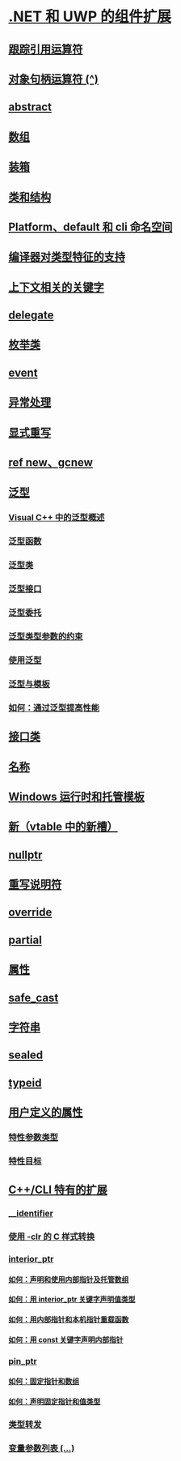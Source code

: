 # [ .NET 和 UWP 的组件扩展](component-extensions-for-runtime-platforms.md)
## [跟踪引用运算符](tracking-reference-operator-cpp-component-extensions.md)
## [对象句柄运算符 (^)](handle-to-object-operator-hat-cpp-component-extensions.md)
## [abstract](abstract-cpp-component-extensions.md)
## [数组](arrays-cpp-component-extensions.md)
## [装箱](boxing-cpp-component-extensions.md)
## [类和结构](classes-and-structs-cpp-component-extensions.md)
## [Platform、default 和 cli 命名空间](platform-default-and-cli-namespaces-cpp-component-extensions.md)
## [编译器对类型特征的支持](compiler-support-for-type-traits-cpp-component-extensions.md)
## [上下文相关的关键字](context-sensitive-keywords-cpp-component-extensions.md)
## [delegate](delegate-cpp-component-extensions.md)
## [枚举类](enum-class-cpp-component-extensions.md)
## [event](event-cpp-component-extensions.md)
## [异常处理](exception-handling-cpp-component-extensions.md)
## [显式重写](explicit-overrides-cpp-component-extensions.md)
## [ref new、gcnew](ref-new-gcnew-cpp-component-extensions.md)
## [泛型](generics-cpp-component-extensions.md)
### [Visual C++ 中的泛型概述](overview-of-generics-in-visual-cpp.md)
### [泛型函数](generic-functions-cpp-cli.md)
### [泛型类](generic-classes-cpp-cli.md)
### [泛型接口](generic-interfaces-visual-cpp.md)
### [泛型委托](generic-delegates-visual-cpp.md)
### [泛型类型参数的约束](constraints-on-generic-type-parameters-cpp-cli.md)
### [使用泛型](consuming-generics-cpp-cli.md)
### [泛型与模板](generics-and-templates-visual-cpp.md)
### [如何：通过泛型提高性能](how-to-improve-performance-with-generics-visual-cpp.md)
## [接口类](interface-class-cpp-component-extensions.md)
## [名称](literal-cpp-component-extensions.md)
## [Windows 运行时和托管模板](windows-runtime-and-managed-templates-cpp-component-extensions.md)
## [新（vtable 中的新槽）](new-new-slot-in-vtable-cpp-component-extensions.md)
## [nullptr](nullptr-cpp-component-extensions.md)
## [重写说明符](override-specifiers-cpp-component-extensions.md)
## [override](override-cpp-component-extensions.md)
## [partial](partial-cpp-component-extensions.md)
## [属性](property-cpp-component-extensions.md)
## [safe_cast](safe-cast-cpp-component-extensions.md)
## [字符串](string-cpp-component-extensions.md)
## [sealed](sealed-cpp-component-extensions.md)
## [typeid](typeid-cpp-component-extensions.md)
## [用户定义的属性](user-defined-attributes-cpp-component-extensions.md)
### [特性参数类型](attribute-parameter-types-cpp-component-extensions.md)
### [特性目标](attribute-targets-cpp-component-extensions.md)
## [C++/CLI 特有的扩展](extensions-that-are-specific-to-cpp-cli.md)
### [__identifier](identifier-cpp-cli.md)
### [使用 -clr 的 C 样式转换](c-style-casts-with-clr-cpp-cli.md)
### [interior_ptr](interior-ptr-cpp-cli.md)
#### [如何：声明和使用内部指针及托管数组](how-to-declare-and-use-interior-pointers-and-managed-arrays-cpp-cli.md)
#### [如何：用 interior_ptr 关键字声明值类型](how-to-declare-value-types-with-the-interior-ptr-keyword-cpp-cli.md)
#### [如何：用内部指针和本机指针重载函数](how-to-overload-functions-with-interior-pointers-and-native-pointers-cpp-cli.md)
#### [如何：用 const 关键字声明内部指针](how-to-declare-interior-pointers-with-the-const-keyword-cpp-cli.md)
### [pin_ptr](pin-ptr-cpp-cli.md)
#### [如何：固定指针和数组](how-to-pin-pointers-and-arrays.md)
#### [如何：声明固定指针和值类型](how-to-declare-pinning-pointers-and-value-types.md)
### [类型转发](type-forwarding-cpp-cli.md)
### [变量参数列表 (...)](variable-argument-lists-dot-dot-dot-cpp-cli.md)
